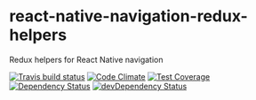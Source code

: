 # react-native-navigation-redux-helpers

Redux helpers for React Native navigation

[![Travis build status](http://img.shields.io/travis/bakeryhq/react-native-navigation-redux-helpers.svg?style=flat)](https://travis-ci.org/bakeryhq/react-native-navigation-redux-helpers)
[![Code Climate](https://codeclimate.com/github/bakeryhq/react-native-navigation-redux-helpers/badges/gpa.svg)](https://codeclimate.com/github/bakeryhq/react-native-navigation-redux-helpers)
[![Test Coverage](https://codeclimate.com/github/bakeryhq/react-native-navigation-redux-helpers/badges/coverage.svg)](https://codeclimate.com/github/bakeryhq/react-native-navigation-redux-helpers)
[![Dependency Status](https://david-dm.org/bakeryhq/react-native-navigation-redux-helpers.svg)](https://david-dm.org/bakeryhq/react-native-navigation-redux-helpers)
[![devDependency Status](https://david-dm.org/bakeryhq/react-native-navigation-redux-helpers/dev-status.svg)](https://david-dm.org/bakeryhq/react-native-navigation-redux-helpers#info=devDependencies)
